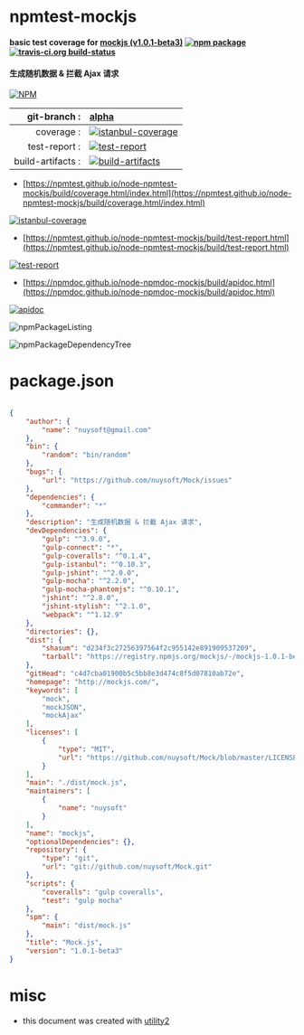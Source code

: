 # npmtest-mockjs

#### basic test coverage for  [mockjs (v1.0.1-beta3)](http://mockjs.com/)  [![npm package](https://img.shields.io/npm/v/npmtest-mockjs.svg?style=flat-square)](https://www.npmjs.org/package/npmtest-mockjs) [![travis-ci.org build-status](https://api.travis-ci.org/npmtest/node-npmtest-mockjs.svg)](https://travis-ci.org/npmtest/node-npmtest-mockjs)

#### 生成随机数据 & 拦截 Ajax 请求

[![NPM](https://nodei.co/npm/mockjs.png?downloads=true&downloadRank=true&stars=true)](https://www.npmjs.com/package/mockjs)

| git-branch : | [alpha](https://github.com/npmtest/node-npmtest-mockjs/tree/alpha)|
|--:|:--|
| coverage : | [![istanbul-coverage](https://npmtest.github.io/node-npmtest-mockjs/build/coverage.badge.svg)](https://npmtest.github.io/node-npmtest-mockjs/build/coverage.html/index.html)|
| test-report : | [![test-report](https://npmtest.github.io/node-npmtest-mockjs/build/test-report.badge.svg)](https://npmtest.github.io/node-npmtest-mockjs/build/test-report.html)|
| build-artifacts : | [![build-artifacts](https://npmtest.github.io/node-npmtest-mockjs/glyphicons_144_folder_open.png)](https://github.com/npmtest/node-npmtest-mockjs/tree/gh-pages/build)|

- [https://npmtest.github.io/node-npmtest-mockjs/build/coverage.html/index.html](https://npmtest.github.io/node-npmtest-mockjs/build/coverage.html/index.html)

[![istanbul-coverage](https://npmtest.github.io/node-npmtest-mockjs/build/screenCapture.buildCi.browser.%252Ftmp%252Fbuild%252Fcoverage.lib.html.png)](https://npmtest.github.io/node-npmtest-mockjs/build/coverage.html/index.html)

- [https://npmtest.github.io/node-npmtest-mockjs/build/test-report.html](https://npmtest.github.io/node-npmtest-mockjs/build/test-report.html)

[![test-report](https://npmtest.github.io/node-npmtest-mockjs/build/screenCapture.buildCi.browser.%252Ftmp%252Fbuild%252Ftest-report.html.png)](https://npmtest.github.io/node-npmtest-mockjs/build/test-report.html)

- [https://npmdoc.github.io/node-npmdoc-mockjs/build/apidoc.html](https://npmdoc.github.io/node-npmdoc-mockjs/build/apidoc.html)

[![apidoc](https://npmdoc.github.io/node-npmdoc-mockjs/build/screenCapture.buildCi.browser.%252Ftmp%252Fbuild%252Fapidoc.html.png)](https://npmdoc.github.io/node-npmdoc-mockjs/build/apidoc.html)

![npmPackageListing](https://npmtest.github.io/node-npmtest-mockjs/build/screenCapture.npmPackageListing.svg)

![npmPackageDependencyTree](https://npmtest.github.io/node-npmtest-mockjs/build/screenCapture.npmPackageDependencyTree.svg)



# package.json

```json

{
    "author": {
        "name": "nuysoft@gmail.com"
    },
    "bin": {
        "random": "bin/random"
    },
    "bugs": {
        "url": "https://github.com/nuysoft/Mock/issues"
    },
    "dependencies": {
        "commander": "*"
    },
    "description": "生成随机数据 & 拦截 Ajax 请求",
    "devDependencies": {
        "gulp": "^3.9.0",
        "gulp-connect": "*",
        "gulp-coveralls": "^0.1.4",
        "gulp-istanbul": "^0.10.3",
        "gulp-jshint": "^2.0.0",
        "gulp-mocha": "^2.2.0",
        "gulp-mocha-phantomjs": "^0.10.1",
        "jshint": "^2.8.0",
        "jshint-stylish": "^2.1.0",
        "webpack": "^1.12.9"
    },
    "directories": {},
    "dist": {
        "shasum": "d234f3c27256397564f2c955142e891909537209",
        "tarball": "https://registry.npmjs.org/mockjs/-/mockjs-1.0.1-beta3.tgz"
    },
    "gitHead": "c4d7cba01900b5c5bb8e3d474c8f5d07810ab72e",
    "homepage": "http://mockjs.com/",
    "keywords": [
        "mock",
        "mockJSON",
        "mockAjax"
    ],
    "licenses": [
        {
            "type": "MIT",
            "url": "https://github.com/nuysoft/Mock/blob/master/LICENSE"
        }
    ],
    "main": "./dist/mock.js",
    "maintainers": [
        {
            "name": "nuysoft"
        }
    ],
    "name": "mockjs",
    "optionalDependencies": {},
    "repository": {
        "type": "git",
        "url": "git://github.com/nuysoft/Mock.git"
    },
    "scripts": {
        "coveralls": "gulp coveralls",
        "test": "gulp mocha"
    },
    "spm": {
        "main": "dist/mock.js"
    },
    "title": "Mock.js",
    "version": "1.0.1-beta3"
}
```



# misc
- this document was created with [utility2](https://github.com/kaizhu256/node-utility2)
